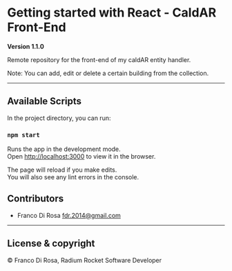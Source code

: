 # Getting started with React - CaldAR Front-End

**Version 1.1.0**

Remote repository for the front-end of my caldAR entity handler.

Note: You can add, edit or delete a certain building from the collection.

---

## Available Scripts

In the project directory, you can run:

### `npm start`

Runs the app in the development mode.\
Open [http://localhost:3000](http://localhost:3000) to view it in the browser.

The page will reload if you make edits.\
You will also see any lint errors in the console.

## Contributors

- Franco Di Rosa <fdr.2014@gmail.com>

---

## License & copyright

© Franco Di Rosa, Radium Rocket Software Developer
